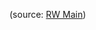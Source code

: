   
(source: [RW Main](https://discord.com/channels/291184728944410624/481900360324218880/1332821607629983806))